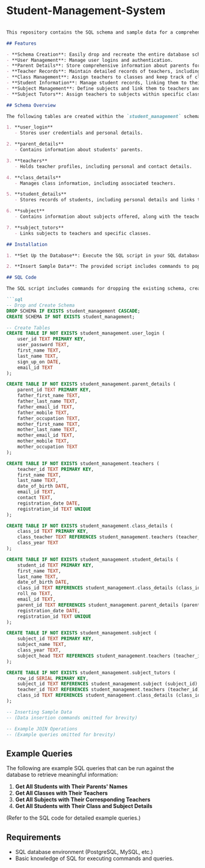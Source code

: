 # Student-Management-System

```markdown

This repository contains the SQL schema and sample data for a comprehensive Student Management System designed to facilitate the management of students, teachers, classes, and related entities in an educational environment. The system allows for the management of user logins, parent details, teacher information, class assignments, student records, subjects, and their associated tutors.

## Features

- **Schema Creation**: Easily drop and recreate the entire database schema, ensuring a fresh setup for development or testing.
- **User Management**: Manage user logins and authentication.
- **Parent Details**: Store comprehensive information about parents for each student.
- **Teacher Records**: Maintain detailed records of teachers, including their subjects and classes.
- **Class Management**: Assign teachers to classes and keep track of class years.
- **Student Information**: Manage student records, linking them to their parents and classes.
- **Subject Management**: Define subjects and link them to teachers and classes.
- **Subject Tutors**: Assign teachers to subjects within specific classes.

## Schema Overview

The following tables are created within the `student_management` schema:

1. **user_login**
   - Stores user credentials and personal details.

2. **parent_details**
   - Contains information about students' parents.

3. **teachers**
   - Holds teacher profiles, including personal and contact details.

4. **class_details**
   - Manages class information, including associated teachers.

5. **student_details**
   - Stores records of students, including personal details and links to classes and parents.

6. **subject**
   - Contains information about subjects offered, along with the teacher responsible.

7. **subject_tutors**
   - Links subjects to teachers and specific classes.

## Installation

1. **Set Up the Database**: Execute the SQL script in your SQL database environment (e.g., PostgreSQL, MySQL) to create the schema and tables.

2. **Insert Sample Data**: The provided script includes commands to populate the tables with sample data for testing and development purposes.

## SQL Code

The SQL script includes commands for dropping the existing schema, creating tables, and inserting sample data:

```sql
-- Drop and Create Schema 
DROP SCHEMA IF EXISTS student_management CASCADE; 
CREATE SCHEMA IF NOT EXISTS student_management;

-- Create Tables
CREATE TABLE IF NOT EXISTS student_management.user_login (
    user_id TEXT PRIMARY KEY,
    user_password TEXT,
    first_name TEXT,
    last_name TEXT,
    sign_up_on DATE,
    email_id TEXT
);

CREATE TABLE IF NOT EXISTS student_management.parent_details (
    parent_id TEXT PRIMARY KEY,
    father_first_name TEXT,
    father_last_name TEXT,
    father_email_id TEXT,
    father_mobile TEXT,
    father_occupation TEXT,
    mother_first_name TEXT,
    mother_last_name TEXT,
    mother_email_id TEXT,
    mother_mobile TEXT,
    mother_occupation TEXT
);

CREATE TABLE IF NOT EXISTS student_management.teachers (
    teacher_id TEXT PRIMARY KEY,
    first_name TEXT,
    last_name TEXT,
    date_of_birth DATE,
    email_id TEXT,
    contact TEXT,
    registration_date DATE,
    registration_id TEXT UNIQUE
);

CREATE TABLE IF NOT EXISTS student_management.class_details (
    class_id TEXT PRIMARY KEY,
    class_teacher TEXT REFERENCES student_management.teachers (teacher_id),
    class_year TEXT
);

CREATE TABLE IF NOT EXISTS student_management.student_details (
    student_id TEXT PRIMARY KEY,
    first_name TEXT,
    last_name TEXT,
    date_of_birth DATE,
    class_id TEXT REFERENCES student_management.class_details (class_id),
    roll_no TEXT,
    email_id TEXT,
    parent_id TEXT REFERENCES student_management.parent_details (parent_id),
    registration_date DATE,
    registration_id TEXT UNIQUE
);

CREATE TABLE IF NOT EXISTS student_management.subject (
    subject_id TEXT PRIMARY KEY,
    subject_name TEXT,
    class_year TEXT,
    subject_head TEXT REFERENCES student_management.teachers (teacher_id)
);

CREATE TABLE IF NOT EXISTS student_management.subject_tutors (
    row_id SERIAL PRIMARY KEY,
    subject_id TEXT REFERENCES student_management.subject (subject_id),
    teacher_id TEXT REFERENCES student_management.teachers (teacher_id),
    class_id TEXT REFERENCES student_management.class_details (class_id)
);

-- Inserting Sample Data
-- (Data insertion commands omitted for brevity)

-- Example JOIN Operations
-- (Example queries omitted for brevity)
```

## Example Queries

The following are example SQL queries that can be run against the database to retrieve meaningful information:

1. **Get All Students with Their Parents' Names**
2. **Get All Classes with Their Teachers**
3. **Get All Subjects with Their Corresponding Teachers**
4. **Get All Students with Their Class and Subject Details**

(Refer to the SQL code for detailed example queries.)

## Requirements

- SQL database environment (PostgreSQL, MySQL, etc.)
- Basic knowledge of SQL for executing commands and queries.
